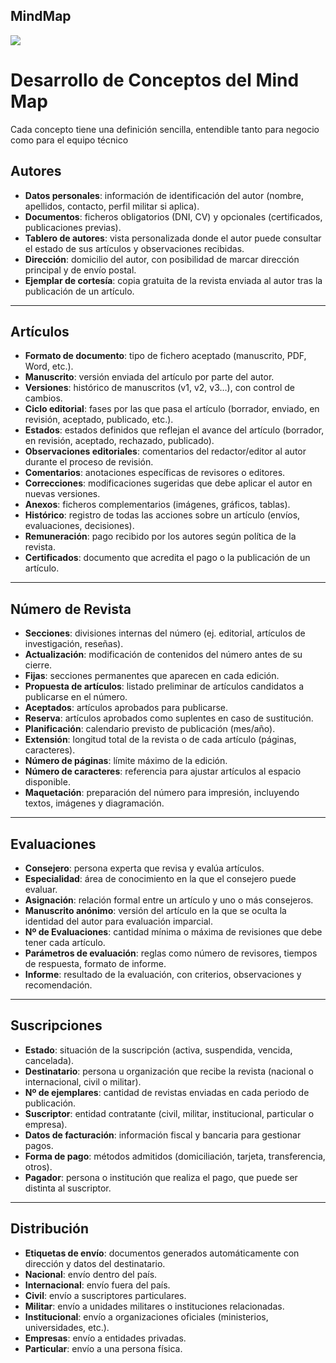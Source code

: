 ## MindMap

![](Imágenes/MindMapV2.jpg)



# Desarrollo de Conceptos del Mind Map

Cada concepto tiene una definición sencilla, entendible tanto para negocio como para el equipo técnico

## Autores

* **Datos personales**: información de identificación del autor (nombre, apellidos, contacto, perfil militar si aplica).
* **Documentos**: ficheros obligatorios (DNI, CV) y opcionales (certificados, publicaciones previas).
* **Tablero de autores**: vista personalizada donde el autor puede consultar el estado de sus artículos y observaciones recibidas.
* **Dirección**: domicilio del autor, con posibilidad de marcar dirección principal y de envío postal.
* **Ejemplar de cortesía**: copia gratuita de la revista enviada al autor tras la publicación de un artículo.

---

## Artículos

* **Formato de documento**: tipo de fichero aceptado (manuscrito, PDF, Word, etc.).
* **Manuscrito**: versión enviada del artículo por parte del autor.
* **Versiones**: histórico de manuscritos (v1, v2, v3…), con control de cambios.
* **Ciclo editorial**: fases por las que pasa el artículo (borrador, enviado, en revisión, aceptado, publicado, etc.).
* **Estados**: estados definidos que reflejan el avance del artículo (borrador, en revisión, aceptado, rechazado, publicado).
* **Observaciones editoriales**: comentarios del redactor/editor al autor durante el proceso de revisión.
* **Comentarios**: anotaciones específicas de revisores o editores.
* **Correcciones**: modificaciones sugeridas que debe aplicar el autor en nuevas versiones.
* **Anexos**: ficheros complementarios (imágenes, gráficos, tablas).
* **Histórico**: registro de todas las acciones sobre un artículo (envíos, evaluaciones, decisiones).
* **Remuneración**: pago recibido por los autores según política de la revista.
* **Certificados**: documento que acredita el pago o la publicación de un artículo.

---

## Número de Revista

* **Secciones**: divisiones internas del número (ej. editorial, artículos de investigación, reseñas).
* **Actualización**: modificación de contenidos del número antes de su cierre.
* **Fijas**: secciones permanentes que aparecen en cada edición.
* **Propuesta de artículos**: listado preliminar de artículos candidatos a publicarse en el número.
* **Aceptados**: artículos aprobados para publicarse.
* **Reserva**: artículos aprobados como suplentes en caso de sustitución.
* **Planificación**: calendario previsto de publicación (mes/año).
* **Extensión**: longitud total de la revista o de cada artículo (páginas, caracteres).
* **Número de páginas**: límite máximo de la edición.
* **Número de caracteres**: referencia para ajustar artículos al espacio disponible.
* **Maquetación**: preparación del número para impresión, incluyendo textos, imágenes y diagramación.

---

## Evaluaciones

* **Consejero**: persona experta que revisa y evalúa artículos.
* **Especialidad**: área de conocimiento en la que el consejero puede evaluar.
* **Asignación**: relación formal entre un artículo y uno o más consejeros.
* **Manuscrito anónimo**: versión del artículo en la que se oculta la identidad del autor para evaluación imparcial.
* **Nº de Evaluaciones**: cantidad mínima o máxima de revisiones que debe tener cada artículo.
* **Parámetros de evaluación**: reglas como número de revisores, tiempos de respuesta, formato de informe.
* **Informe**: resultado de la evaluación, con criterios, observaciones y recomendación.

---

## Suscripciones

* **Estado**: situación de la suscripción (activa, suspendida, vencida, cancelada).
* **Destinatario**: persona u organización que recibe la revista (nacional o internacional, civil o militar).
* **Nº de ejemplares**: cantidad de revistas enviadas en cada periodo de publicación.
* **Suscriptor**: entidad contratante (civil, militar, institucional, particular o empresa).
* **Datos de facturación**: información fiscal y bancaria para gestionar pagos.
* **Forma de pago**: métodos admitidos (domiciliación, tarjeta, transferencia, otros).
* **Pagador**: persona o institución que realiza el pago, que puede ser distinta al suscriptor.

---

## Distribución

* **Etiquetas de envío**: documentos generados automáticamente con dirección y datos del destinatario.
* **Nacional**: envío dentro del país.
* **Internacional**: envío fuera del país.
* **Civil**: envío a suscriptores particulares.
* **Militar**: envío a unidades militares o instituciones relacionadas.
* **Institucional**: envío a organizaciones oficiales (ministerios, universidades, etc.).
* **Empresas**: envío a entidades privadas.
* **Particular**: envío a una persona física.




